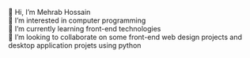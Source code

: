 👋 Hi, I’m Mehrab Hossain     
👀 I’m interested in computer programming     
🌱 I’m currently learning front-end technologies      
💞️ I’m looking to collaborate on some front-end web design projects and desktop application projets using python   
